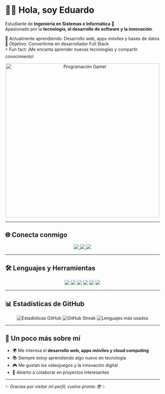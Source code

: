 # 👨‍💻 Hola, soy Eduardo  
Estudiante de **Ingeniería en Sistemas e Informática** 🚀  
Apasionado por la **tecnología, el desarrollo de software y la innovación**.  

🌱 Actualmente aprendiendo: Desarrollo web, apps móviles y bases de datos  
🎯 Objetivo: Convertirme en desarrollador Full Stack  
⚡ Fun fact: ¡Me encanta aprender nuevas tecnologías y compartir conocimiento!  

<p align="center">
  <img src="https://media.giphy.com/media/v1.Y2lkPTc5MGI3NjExbm83eTZ6eTczbGM5NWh1YW1rNjUwcjVvdjFjb2M5MGk3cnd0ZHlvaSZlcD12MV9naWZzX3NlYXJjaCZjdD1n/V4NSR1NG2p0KeJJyr5/giphy.gif" 
       alt="Programación Gamer" width="500"/>
</p>

---

## 🌐 Conecta conmigo  
<p align="center">
  <a href="https://www.instagram.com/eduardo.paivap?igsh=MW93MDUzbnE1M2lmMw%3D%3D&utm_source=qr" target="_blank">
    <img src="https://img.shields.io/badge/Instagram-E4405F?style=for-the-badge&logo=instagram&logoColor=white" />
  </a>
  <a href="https://www.linkedin.com/in/TU_USUARIO" target="_blank">
    <img src="https://img.shields.io/badge/LinkedIn-0A66C2?style=for-the-badge&logo=linkedin&logoColor=white" />
  </a>
  <a href="paivapingoedu@gmail.com">
    <img src="https://img.shields.io/badge/Gmail-D14836?style=for-the-badge&logo=gmail&logoColor=white" />
  </a>
</p>

---

## 🛠️ Lenguajes y Herramientas  
<p align="center">
  <img src="https://img.shields.io/badge/Python-3776AB?style=for-the-badge&logo=python&logoColor=white" />
  <img src="https://img.shields.io/badge/JavaScript-F7DF1E?style=for-the-badge&logo=javascript&logoColor=black" />
  <img src="https://img.shields.io/badge/HTML5-E34F26?style=for-the-badge&logo=html5&logoColor=white" />
  <img src="https://img.shields.io/badge/CSS3-1572B6?style=for-the-badge&logo=css3&logoColor=white" />
  <img src="https://img.shields.io/badge/Java-007396?style=for-the-badge&logo=java&logoColor=white" />
  <img src="https://img.shields.io/badge/Git-F05032?style=for-the-badge&logo=git&logoColor=white" />
</p>

---

## 📊 Estadísticas de GitHub  
<p align="center">
  <img src="https://github-readme-stats.vercel.app/api?username=Eduardo-MPP&show_icons=true&theme=tokyonight" alt="Estadísticas GitHub" />
  <img src="https://github-readme-streak-stats.herokuapp.com/?user=Eduardo-MPP&theme=tokyonight" alt="GitHub Streak" />
  <img src="https://github-readme-stats.vercel.app/api/top-langs/?username=Eduardo-MPP&layout=compact&theme=tokyonight" alt="Lenguajes más usados" />
</p>

---

## 🚀 Un poco más sobre mí  
- 🌍 Me interesa el **desarrollo web, apps móviles y cloud computing**  
- 📚 Siempre estoy aprendiendo algo nuevo en tecnología  
- 🎮 Me gustan los videojuegos y la innovación digital  
- 🤝 Abierto a colaborar en proyectos interesantes  

---

✨ *Gracias por visitar mi perfil, vuelve pronto 😎* ✨
